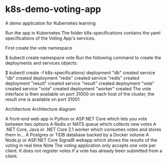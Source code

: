 # k8s-demo-voting-app
A demo application for Kubernetes learning

Run the app in Kubernetes
The folder k8s-specifications contains the yaml specifications of the Voting App's services.

First create the vote namespace

$ kubectl create namespace vote
Run the following command to create the deployments and services objects:

$ kubectl create -f k8s-specifications/
deployment "db" created
service "db" created
deployment "redis" created
service "redis" created
deployment "result" created
service "result" created
deployment "vote" created
service "vote" created
deployment "worker" created
The vote interface is then available on port 31000 on each host of the cluster, the result one is available on port 31001.

Architecture
Architecture diagram

A front-end web app in Python or ASP.NET Core which lets you vote between two options
A Redis or NATS queue which collects new votes
A .NET Core, Java or .NET Core 2.1 worker which consumes votes and stores them in…
A Postgres or TiDB database backed by a Docker volume
A Node.js or ASP.NET Core SignalR webapp which shows the results of the voting in real time
Note
The voting application only accepts one vote per client. It does not register votes if a vote has already been submitted from a client.
